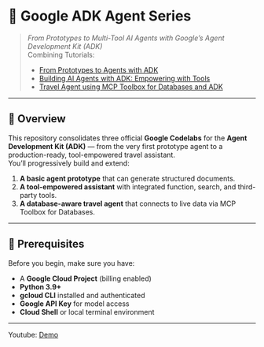 # 🤖 Google ADK Agent Series  
> _From Prototypes to Multi-Tool AI Agents with Google’s Agent Development Kit (ADK)_  
> Combining Tutorials:  
> - [From Prototypes to Agents with ADK](https://codelabs.developers.google.com/your-first-agent-with-adk#0)  
> - [Building AI Agents with ADK: Empowering with Tools](https://codelabs.developers.google.com/devsite/codelabs/build-agents-with-adk-empowering-with-tools#0)  
> - [Travel Agent using MCP Toolbox for Databases and ADK](https://codelabs.developers.google.com/travel-agent-mcp-toolbox-adk#0)  

---

## 📘 Overview  
This repository consolidates three official **Google Codelabs** for the **Agent Development Kit (ADK)** — from the very first prototype agent to a production-ready, tool-empowered travel assistant.  
You’ll progressively build and extend:  
1. **A basic agent prototype** that can generate structured documents.  
2. **A tool-empowered assistant** with integrated function, search, and third-party tools.  
3. **A database-aware travel agent** that connects to live data via MCP Toolbox for Databases.  

---

## 🧩 Prerequisites  
Before you begin, make sure you have:  
- A **Google Cloud Project** (billing enabled)  
- **Python 3.9+**  
- **gcloud CLI** installed and authenticated  
- **Google API Key** for model access  
- **Cloud Shell** or local terminal environment  

---

Youtube: [Demo](https://www.youtube.com/playlist?list=PLps8its2VEvlL-JeAyMGvDrViDAxIcd9-)
